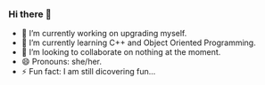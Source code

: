 ### Hi there 👋

<!--
**domalasherpa/domalasherpa** is a ✨ _special_ ✨ repository because its `README.md` (this file) appears on your GitHub profile.

Here are some ideas to get you started:
-->



- 🔭 I’m currently working on upgrading myself.
- 🌱 I’m currently learning C++ and Object Oriented Programming.
- 👯 I’m looking to collaborate on nothing at the moment.
- 😄 Pronouns: she/her.
- ⚡ Fun fact: I am still dicovering fun...

